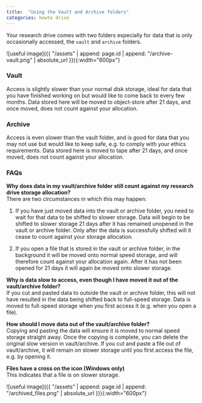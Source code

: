 ```yaml
---
title:  "Using the Vault and Archive folders"
categories: howto drive
---
```


Your research drive comes with two folders especially for data that is only occasionally accessed, the `vault` and `archive` folders.

![useful image]({{ "/assets" | append: page.id | append: "/archive-vault.png" | absolute_url }}){:width="600px"}

### Vault
Access is slightly slower than your normal disk storage, ideal for data that you have finished working on but would like to come back to every few months.
Data stored here will be moved to object-store after 21 days, and once moved, does not count against your allocation.

### Archive
Access is even slower than the vault folder, and is good for data that you may not use but would like to keep safe, e.g. to comply with your ethics requirements.
Data stored here is moved to tape after 21 days, and once moved, does not count against your allocation.


### FAQs
**Why does data in my vault/archive folder still count against my research drive storage allocation?**  
There are two circumstances in which this may happen:
1. If you have just moved data into the vault or archive folder, you need to wait for that data to be shifted to slower storage. Data will begin to be shifted to slower storage 21 days after it has remained unopened in the vault or archive folder. Only after the data is successfully shifted will it cease to count against your storage allocation.

2. If you open a file that is stored in the vault or archive folder, in the background it will be moved onto normal speed storage, and will therefore count against your allocation again. After it has not been opened for 21 days it will again be moved onto slower storage.

**Why is data slow to access, even though I have moved it out of the vault/archive folder?**  
If you cut and pasted data to outside the vault or archive folder, this will not have resulted in the data being shifted back to full-speed storage. Data is moved to full-speed storage when you first access it (e.g. when you open a file).

**How should I move data out of the vault/archive folder?**  
Copying and pasting the data will ensure it is moved to normal speed storage straight away. Once the copying is complete, you can delete the original slow version in vault/archive.
If you cut and paste a file out of vault/archive, it will remain on slower storage until you first access the file, e.g. by opening it. 

**Files have a cross on the icon (Windows only)**  
This indicates that a file is on slower storage.

![useful image]({{ "/assets" | append: page.id | append: "/archived_files.png" | absolute_url }}){:width="600px"}

